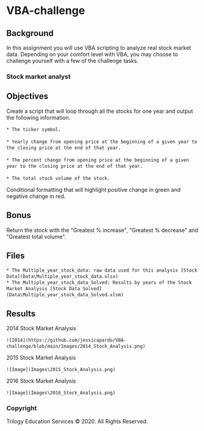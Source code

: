 # VBA-challenge

## Background

In this assignment you will use VBA scripting to analyze real stock market data. Depending on your comfort level with VBA, you may choose to challenge yourself with a few of the challenge tasks.

### Stock market analyst

## Objectives

 Create a script that will loop through all the stocks for one year and output the following information.

    * The ticker symbol.

    * Yearly change from opening price at the beginning of a given year to the closing price at the end of that year.

    * The percent change from opening price at the beginning of a given year to the closing price at the end of that year.

    * The total stock volume of the stock.

 Conditional formatting that will highlight positive change in green and negative change in red.

  ## Bonus

 Return the stock with the "Greatest % increase", "Greatest % decrease" and "Greatest total volume".

  ## Files

    * The Multiple_year_stock_data: raw data used for this analysis [Stock Data](Data\Multiple_year_stock_data.xlsx)
    * The Multiple_year_stock_data_Solved: Results by years of the Stock Market Analysis [Stock Data Solved](Data\Multiple_year_stock_data_Solved.xlsm) 


  ## Results

  2014 Stock Market Analysis

    ![2014](https://github.com/jessicapardo/VBA-challenge/blob/main/Images/2014_Stock_Analysis.png)

  2015 Stock Market Analysis

    ![Image](Images\2015_Stock_Analysis.png)

  2016 Stock Market Analysis

    ![Image](Images\2016_Stock_Analysis.png)


### Copyright

Trilogy Education Services © 2020. All Rights Reserved.
